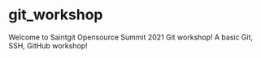 # git_workshop

Welcome to Saintgit Opensource Summit 2021 Git workshop! 
A basic Git, SSH, GitHub workshop!
